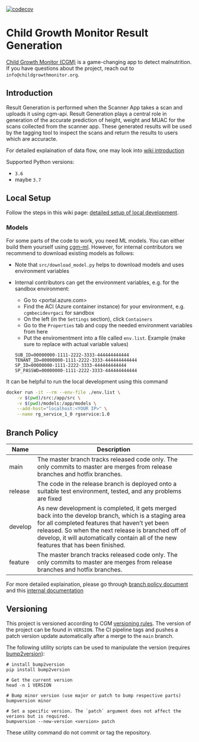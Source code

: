 [![codecov](https://codecov.io/gh/Welthungerhilfe/cgm-rg/branch/develop/graph/badge.svg?token=W9UYS0I78M)](https://codecov.io/gh/Welthungerhilfe/cgm-rg)

# Child Growth Monitor Result Generation

[Child Growth Monitor (CGM)](https://childgrowthmonitor.org) is a
game-changing app to detect malnutrition. If you have questions about the project, reach out to `info@childgrowthmonitor.org`.

## Introduction

Result Generation is performed when the Scanner App takes a scan and uploads it using cgm-api.
Result Generation plays a central role in generation of the accurate prediction of height,
weight and MUAC for the scans collected from the scanner app.
These generated results will be used by the tagging tool
to inspect the scans and return the results to users which are accuracte.

For detailed explaination of data flow, one may look into [wiki introduction](https://github.com/Welthungerhilfe/cgm-rg/wiki)

Supported Python versions:
- `3.6`
- maybe `3.7`

## Local Setup

Follow the steps in this wiki page: [detailed setup of local development](https://github.com/Welthungerhilfe/cgm-rg/wiki/Setup-local-development).

### Models

For some parts of the code to work, you need ML models.
You can either build them yourself using [cgm-ml](https://github.com/Welthungerhilfe/cgm-ml).
However, for internal contributors we recommend to download existing models as follows:
* Note that `src/download_model.py` helps to download models and uses environment variables
* Internal contributors can get the environment variables, e.g. for the sandbox environment:
    * Go to <portal.azure.com>
    * Find the ACI (Azure container instance) for your environment, e.g. `cgmbecidevrgaci` for sandbox
    * On the left (in the `Settings` section), click `Containers`
    * Go to the `Properties` tab and copy the needed environment variables from here
    * Put the enviromentment into a file called `env.list`. Example (make sure to replace with actual variable values)

    ```
    SUB_ID=00000000-1111-2222-3333-444444444444
    TENANT_ID=00000000-1111-2222-3333-444444444444
    SP_ID=00000000-1111-2222-3333-444444444444
    SP_PASSWD=00000000-1111-2222-3333-444444444444
    ```

It can be helpful to run the local development using this command
```bash
docker run -it --rm --env-file ./env.list \
    -v $(pwd)/src:/app/src \
    -v $(pwd)/models:/app/models \
    --add-host="localhost:<YOUR IP>" \
    --name rg_service_1_0 rgservice:1.0
```

## Branch Policy

| Name    | Description                                                                                                                                                                                                                                                                                         |
| ------- | --------------------------------------------------------------------------------------------------------------------------------------------------------------------------------------------------------------------------------------------------------------------------------------------------- |
| main  | The master branch tracks released code only. The only commits to master are merges from release branches and hotfix branches.                                                                                                                                                                       |
| release | The code in the release branch is deployed onto a suitable test environment, tested, and any problems are fixed                                                                                                                                                                                     |
| develop | As new development is completed, it gets merged back into the develop branch, which is a staging area for all completed features that haven’t yet been released. So when the next release is branched off of develop, it will automatically contain all of the new features that has been finished. |
| feature | The master branch tracks released code only. The only commits to master are merges from release branches and hotfix branches.                                                                                                                                                                       |

For more detailed explaination, please go through [branch policy document](https://github.com/Welthungerhilfe/cgm-rg/wiki/Branch-Policy) and this [internal documentation](https://dev.azure.com/cgmorg/ChildGrowthMonitor/_wiki/wikis/ChildGrowthMonitor.wiki/115/-InProgress-Branching-strategy)

## Versioning

This project is versioned according to CGM [versioning rules](https://dev.azure.com/cgmorg/ChildGrowthMonitor/_wiki/wikis/ChildGrowthMonitor.wiki/185/Versioning-Release-management). The version of the project
can be found in `VERSION`. The CI pipeline tags and pushes a patch version update automatically
after a merge to the `main` branch.

The following utility scripts can be used to manipulate the version (requires [bump2version](https://pypi.org/project/bump2version/)):
```shell
# install bump2version
pip install bump2version

# Get the current version
head -n 1 VERSION

# Bump minor version (use major or patch to bump respective parts)
bumpversion minor

# Set a specific version. The `patch` argument does not affect the verions but is required.
bumpversion --new-version <version> patch
```
These utility command do not commit or tag the repository.
